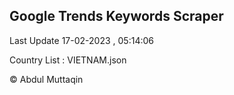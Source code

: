 

## Google Trends Keywords Scraper 
 
Last Update 17-02-2023 , 05:14:06

Country List :
VIETNAM.json



© Abdul Muttaqin 
